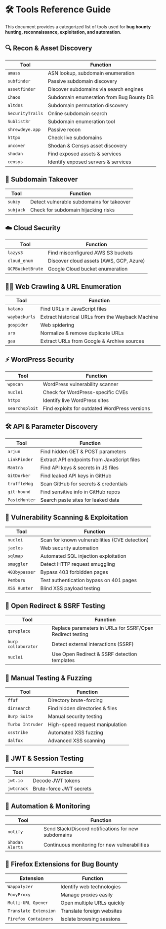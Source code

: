 # 🛠️ Tools Reference Guide

This document provides a categorized list of tools used for **bug bounty hunting, reconnaissance, exploitation, and automation**.

## **🔍 Recon & Asset Discovery**
| **Tool**         | **Function** |
|------------------|-------------|
| `amass` | ASN lookup, subdomain enumeration |
| `subfinder` | Passive subdomain discovery |
| `assetfinder` | Discover subdomains via search engines |
| `Chaos` | Subdomain enumeration from Bug Bounty DB |
| `altdns` | Subdomain permutation discovery |
| `SecurityTrails` | Online subdomain search |
| `Sublist3r` | Subdomain enumeration tool |
| `shrewdeye.app` | Passive recon |
| `httpx` | Check live subdomains |
| `uncover` | Shodan & Censys asset discovery |
| `shodan` | Find exposed assets & services |
| `censys` | Identify exposed servers & services |

## **📌 Subdomain Takeover**
| **Tool** | **Function** |
|---------|-------------|
| `subzy` | Detect vulnerable subdomains for takeover |
| `subjack` | Check for subdomain hijacking risks |

## **☁️ Cloud Security**
| **Tool** | **Function** |
|---------|-------------|
| `lazys3` | Find misconfigured AWS S3 buckets |
| `cloud_enum` | Discover cloud assets (AWS, GCP, Azure) |
| `GCPBucketBrute` | Google Cloud bucket enumeration |

## **🕵️‍♂️ Web Crawling & URL Enumeration**
| **Tool** | **Function** |
|---------|-------------|
| `katana` | Find URLs in JavaScript files |
| `waybackurls` | Extract historical URLs from the Wayback Machine |
| `gospider` | Web spidering |
| `uro` | Normalize & remove duplicate URLs |
| `gau` | Extract URLs from Google & Archive sources |

## **⚡ WordPress Security**
| **Tool** | **Function** |
|---------|-------------|
| `wpscan` | WordPress vulnerability scanner |
| `nuclei` | Check for WordPress-specific CVEs |
| `httpx` | Identify live WordPress sites |
| `searchsploit` | Find exploits for outdated WordPress versions |

## **🛠️ API & Parameter Discovery**
| **Tool** | **Function** |
|---------|-------------|
| `arjun` | Find hidden GET & POST parameters |
| `LinkFinder` | Extract API endpoints from JavaScript files |
| `Mantra` | Find API keys & secrets in JS files |
| `GitDorker` | Find leaked API keys in GitHub |
| `truffleHog` | Scan GitHub for secrets & credentials |
| `git-hound` | Find sensitive info in GitHub repos |
| `PasteHunter` | Search paste sites for leaked data |

## **🚀 Vulnerability Scanning & Exploitation**
| **Tool** | **Function** |
|---------|-------------|
| `nuclei` | Scan for known vulnerabilities (CVE detection) |
| `jaeles` | Web security automation |
| `sqlmap` | Automated SQL injection exploitation |
| `smuggler` | Detect HTTP request smuggling |
| `403bypasser` | Bypass 403 forbidden pages |
| `Pemburu` | Test authentication bypass on 401 pages |
| `XSS Hunter` | Blind XSS payload testing |

## **🔄 Open Redirect & SSRF Testing**
| **Tool** | **Function** |
|---------|-------------|
| `qsreplace` | Replace parameters in URLs for SSRF/Open Redirect testing |
| `burp collaborator` | Detect external interactions (SSRF) |
| `nuclei` | Use Open Redirect & SSRF detection templates |

## **🔧 Manual Testing & Fuzzing**
| **Tool** | **Function** |
|---------|-------------|
| `ffuf` | Directory brute-forcing |
| `dirsearch` | Find hidden directories & files |
| `Burp Suite` | Manual security testing |
| `Turbo Intruder` | High-speed request manipulation |
| `xsstrike` | Automated XSS fuzzing |
| `dalfox` | Advanced XSS scanning |

## **🔑 JWT & Session Testing**
| **Tool** | **Function** |
|---------|-------------|
| `jwt.io` | Decode JWT tokens |
| `jwtcrack` | Brute-force JWT secrets |

## **🔔 Automation & Monitoring**
| **Tool** | **Function** |
|---------|-------------|
| `notify` | Send Slack/Discord notifications for new subdomains |
| `Shodan Alerts` | Continuous monitoring for new vulnerabilities |

## **🦊 Firefox Extensions for Bug Bounty**
| **Extension** | **Function** |
|---------|-------------|
| `Wappalyzer` | Identify web technologies |
| `FoxyProxy` | Manage proxies easily |
| `Multi-URL Opener` | Open multiple URLs quickly |
| `Translate Extension` | Translate foreign websites |
| `Firefox Containers` | Isolate browsing sessions |


